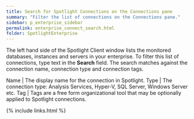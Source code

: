 ```yaml
---
title: Search for Spotlight Connections on the Connections pane
summary: "Filter the list of connections on the Connections pane."
sidebar: p_enterprise_sidebar
permalink: enterprise_connect_search.html
folder: SpotlightEnterprise
---
```



The left hand side of the Spotlight Client window lists the monitored databases, instances and servers in your enterprise. To filter this list of connections, type text in the **Search** field. The search matches against the connection name, connection type and connection tags.

Name | The display name for the connection in Spotlight.
Type | The connection type: Analysis Services, Hyper-V, SQL Server, Windows Server etc.
Tag | Tags are a free form organizational tool that may be optionally applied to Spotlight connections.

{% include links.html %}
